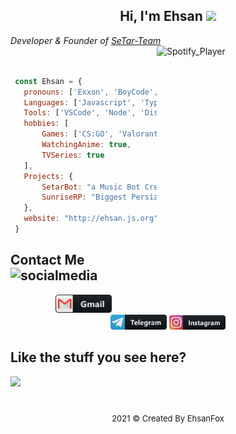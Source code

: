 <div align="center">
<h2>Hi, I'm Ehsan 
<img src="https://emojipedia-us.s3.dualstack.us-west-1.amazonaws.com/thumbs/160/apple/76/waving-hand-sign_emoji-modifier-fitzpatrick-type-1-2_1f44b-1f3fb_1f3fb.png" width="30">
</h2>
</div>
<em>Developer & Founder of <a href="http://3tarbot.ir/english/">SeTar-Team</a></em>


<img width="270" height="420px" align="right" alt="Spotify_Player" src="https://spotify-github-profile.vercel.app/api/view?uid=f79f569o5kvg25hrc7wo0c439&cover_image=true&theme=default">

</br>
</br>
</br>  

 ```javascript
  const Ehsan = {
  	pronouns: ['Exxon', 'BoyCode', 'He'],
    Languages: ['Javascript', 'TypeScript', 'PHP'],
    Tools: ['VSCode', 'Node', 'DiscordJS'],
    hobbies: [
	    Games: ['CS:GO', 'Valorant', 'R6'],
	    WatchingAnime: true,
	    TVSeries: true
	],
    Projects: {
    	SetarBot: "a Music Bot Created for Discord",
        SunriseRP: "Biggest Persian Fivem Roleplay Server"
    },
    website: "http://ehsan.js.org"
  }
```

<h2>Contact Me <img width="50" height="28" src="https://media.giphy.com/media/WUlplcMpOCEmTGBtBW/giphy.gif" alt="socialmedia"></h2>

<div align="center">
<img src="https://raw.githubusercontent.com/MikeCodesDotNET/ColoredBadges/master/svg/social/gmail.svg" alt="gmail" width="90"><br>
<img src="https://raw.githubusercontent.com/MikeCodesDotNET/ColoredBadges/master/svg/social/telegram.svg" alt="telegram" width="90">
<img src="https://raw.githubusercontent.com/MikeCodesDotNET/ColoredBadges/master/svg/social/instagram.svg" alt="instagram" width="90">
</div>

<h2>Like the stuff you see here?</h2>

<a href="https://www.buymeacoffee.com/BoyCode"><img src="https://img.buymeacoffee.com/button-api/?text=Buy me a coffee&emoji=☕&slug=BoyCode&button_colour=40DCA5&font_colour=ffffff&font_family=Cookie&outline_colour=000000&coffee_colour=FFDD00"></a>

#
<div align="center"><font size="2px;">2021 © Created By EhsanFox</font></div>
